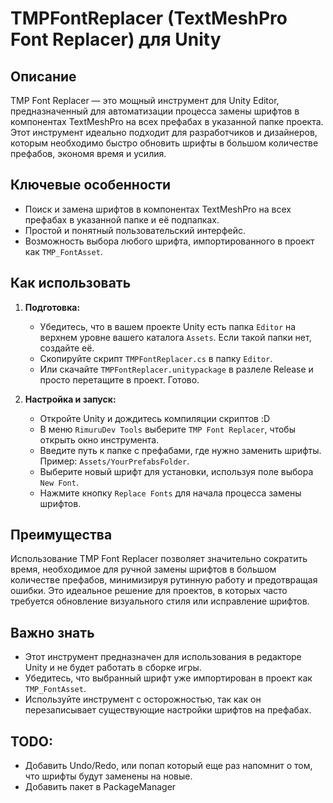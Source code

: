 # TMPFontReplacer (TextMeshPro Font Replacer) для Unity

## Описание
TMP Font Replacer — это мощный инструмент для Unity Editor, предназначенный для автоматизации процесса замены шрифтов в компонентах TextMeshPro на всех префабах в указанной папке проекта. Этот инструмент идеально подходит для разработчиков и дизайнеров, которым необходимо быстро обновить шрифты в большом количестве префабов, экономя время и усилия.

## Ключевые особенности
- Поиск и замена шрифтов в компонентах TextMeshPro на всех префабах в указанной папке и её подпапках.
- Простой и понятный пользовательский интерфейс.
- Возможность выбора любого шрифта, импортированного в проект как `TMP_FontAsset`.

## Как использовать
1. **Подготовка:**
    - Убедитесь, что в вашем проекте Unity есть папка `Editor` на верхнем уровне вашего каталога `Assets`. Если такой папки нет, создайте её.
    - Скопируйте скрипт `TMPFontReplacer.cs` в папку `Editor`.
    - Или скачайте `TMPFontReplacer.unitypackage` в разлеле Release и просто перетащите в проект. Готово.

2. **Настройка и запуск:**
    - Откройте Unity и дождитесь компиляции скриптов :D
    - В меню `RimuruDev Tools` выберите `TMP Font Replacer`, чтобы открыть окно инструмента.
    - Введите путь к папке с префабами, где нужно заменить шрифты. Пример: `Assets/YourPrefabsFolder`.
    - Выберите новый шрифт для установки, используя поле выбора `New Font`.
    - Нажмите кнопку `Replace Fonts` для начала процесса замены шрифтов.

## Преимущества
Использование TMP Font Replacer позволяет значительно сократить время, необходимое для ручной замены шрифтов в большом количестве префабов, минимизируя рутинную работу и предотвращая ошибки. Это идеальное решение для проектов, в которых часто требуется обновление визуального стиля или исправление шрифтов.

## Важно знать
- Этот инструмент предназначен для использования в редакторе Unity и не будет работать в сборке игры.
- Убедитесь, что выбранный шрифт уже импортирован в проект как `TMP_FontAsset`.
- Используйте инструмент с осторожностью, так как он перезаписывает существующие настройки шрифтов на префабах.

## TODO:
- Добавить Undo/Redo, или попап который еще раз напомнит о том, что шрифты будут заменены на новые.
- Добавить пакет в PackageManager
